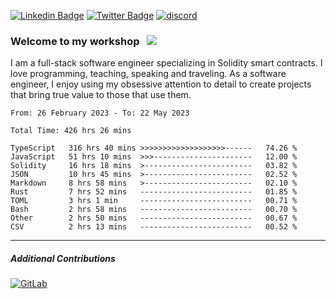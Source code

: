 [![Linkedin Badge](https://img.shields.io/badge/-LinkedIn-0e76a8?style=flat-square&logo=Linkedin&logoColor=white)](https://www.linkedin.com/in/jason-schwarz-75b91482/)
[![Twitter Badge](https://img.shields.io/badge/-Twitter-00acee?style=flat-square&logo=Twitter&logoColor=white)](https://twitter.com/passandscore)
[![discord](https://img.shields.io/badge/Discord-blue?logo=discord&logoColor=white)](https://discordapp.com/users/#3518)

### Welcome to my workshop &nbsp; ![](https://visitor-badge.glitch.me/badge?page_id=passandscore.passandscore)

I am a full-stack software engineer specializing in Solidity smart contracts. I love programming, teaching, speaking and traveling. As a software engineer, I enjoy using my obsessive attention to detail to create projects that bring true value to those that use them.

<!--START_SECTION:waka-->

```text
From: 26 February 2023 - To: 22 May 2023

Total Time: 426 hrs 26 mins

TypeScript   316 hrs 40 mins >>>>>>>>>>>>>>>>>>>------   74.26 %
JavaScript   51 hrs 10 mins  >>>----------------------   12.00 %
Solidity     16 hrs 18 mins  >------------------------   03.82 %
JSON         10 hrs 45 mins  >------------------------   02.52 %
Markdown     8 hrs 58 mins   >------------------------   02.10 %
Rust         7 hrs 52 mins   -------------------------   01.85 %
TOML         3 hrs 1 min     -------------------------   00.71 %
Bash         2 hrs 58 mins   -------------------------   00.70 %
Other        2 hrs 50 mins   -------------------------   00.67 %
CSV          2 hrs 13 mins   -------------------------   00.52 %
```

<!--END_SECTION:waka-->

<hr/>

##### Additional Contributions

[![GitLab](https://img.shields.io/badge/GitLab-orange?logo=gitlab&logoColor=white)](https://gitlab.com/jason_schwarz)
